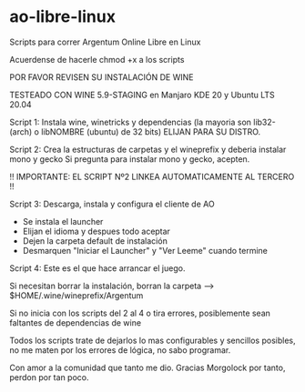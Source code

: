 # ao-libre-linux
Scripts para correr Argentum Online Libre en Linux


Acuerdense de hacerle chmod +x a los scripts

POR FAVOR REVISEN SU INSTALACIÓN DE WINE

TESTEADO CON WINE 5.9-STAGING en Manjaro KDE 20 y Ubuntu LTS 20.04

Script 1: Instala wine, winetricks y dependencias (la mayoria son lib32- (arch) o libNOMBRE (ubuntu) de 32 bits)
ELIJAN PARA SU DISTRO.

Script 2: Crea la estructuras de carpetas y el wineprefix y deberia instalar mono y gecko
  Si pregunta para instalar mono y gecko, acepten.

 !! IMPORTANTE: EL SCRIPT Nº2 LINKEA AUTOMATICAMENTE AL TERCERO !!

Script 3: Descarga, instala y configura el cliente de AO
  - Se instala el launcher
  - Elijan el idioma y despues todo aceptar
  - Dejen la carpeta default de instalación
  - Desmarquen "Iniciar el Launcher" y "Ver Leeme" cuando termine
  
Script 4: Este es el que hace arrancar el juego.

Si necesitan borrar la instalación, borran la carpeta --> $HOME/.wine/wineprefix/Argentum

Si no inicia con los scripts del 2 al 4 o tira errores, posiblemente sean faltantes de dependencias de wine


Todos los scripts trate de dejarlos lo mas configurables y sencillos posibles, no me maten por los errores de lógica, no sabo programar.

Con amor a la comunidad que tanto me dio.
Gracias Morgolock por tanto, perdon por tan poco.

